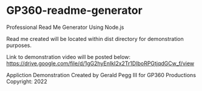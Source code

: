 # GP360-readme-generator

Professional Read Me Generator Using Node.js

Read me created will be located within dist directory for demonstration purposes.

Link to demonstration video will be posted below:
https://drive.google.com/file/d/1gG2hyEnIkI2x2Tr1DIboRPGtjqdGCw_f/view

Appliction Demonstration Created by Gerald Pegg III for GP360 Productions Copyright: 2022 